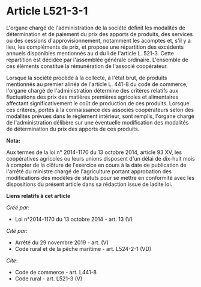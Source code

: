 # Article L521-3-1

L'organe chargé de l'administration de la société définit les modalités de détermination et de paiement du prix des apports
de produits, des services ou des cessions d'approvisionnement, notamment les acomptes et, s'il y a lieu, les compléments de
prix, et propose une répartition des excédents annuels disponibles mentionnés au d du I de l'article L. 521-3. Cette
répartition est décidée par l'assemblée générale ordinaire. L'ensemble de ces éléments constitue la rémunération de l'associé
coopérateur. 

Lorsque la société procède à la collecte, à l'état brut, de produits mentionnés au premier alinéa de l'article L. 441-8 du
code de commerce, l'organe chargé de l'administration détermine des critères relatifs aux fluctuations des prix des matières
premières agricoles et alimentaires affectant significativement le coût de production de ces produits. Lorsque ces critères,
portés à la connaissance des associés coopérateurs selon des modalités prévues dans le règlement intérieur, sont remplis,
l'organe chargé de l'administration délibère sur une éventuelle modification des modalités de détermination du prix des
apports de ces produits.

**Nota:**

Aux termes de la loi n° 2014-1170 du 13 octobre 2014, article 93 XV, les coopératives agricoles ou leurs unions disposent
d'un délai de dix-huit mois à compter de la clôture de l'exercice en cours à la date de publication de l'arrêté du ministre
chargé de l'agriculture portant approbation des modifications des modèles de statuts pour se mettre en conformité avec les
dispositions du présent article  dans sa rédaction issue de ladite loi.

**Liens relatifs à cet article**

_Créé par_:

  - Loi n°2014-1170 du 13 octobre 2014 - art. 13 (V)

_Cité par_:

  - Arrêté du 29 novembre 2019 - art. (V)
  - Code rural et de la pêche maritime - art. L524-2-1 (VD)

_Cite_:

  - Code de commerce - art. L441-8
  - Code rural - art. L521-3 (V)
